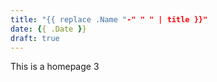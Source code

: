 ```yaml
---
title: "{{ replace .Name "-" " " | title }}"
date: {{ .Date }}
draft: true
---
```

This is a homepage 3
